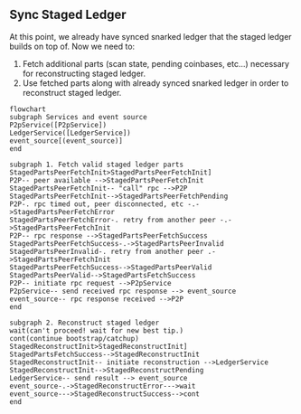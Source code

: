 ## Sync Staged Ledger

At this point, we already have synced snarked ledger that the staged
ledger builds on top of. Now we need to:
1. Fetch additional parts (scan state, pending coinbases, etc...)
   necessary for reconstructing staged ledger.
2. Use fetched parts along with already synced snarked ledger in order to
   reconstruct staged ledger.

```mermaid
flowchart
subgraph Services and event source
P2pService([P2pService])
LedgerService([LedgerService])
event_source[(event_source)]
end

subgraph 1. Fetch valid staged ledger parts
StagedPartsPeerFetchInit>StagedPartsPeerFetchInit]
P2P-- peer available -->StagedPartsPeerFetchInit
StagedPartsPeerFetchInit-- "call" rpc -->P2P
StagedPartsPeerFetchInit-->StagedPartsPeerFetchPending
P2P-. rpc timed out, peer disconnected, etc -.->StagedPartsPeerFetchError
StagedPartsPeerFetchError-. retry from another peer -.->StagedPartsPeerFetchInit
P2P-- rpc response -->StagedPartsPeerFetchSuccess
StagedPartsPeerFetchSuccess-.->StagedPartsPeerInvalid
StagedPartsPeerInvalid-. retry from another peer .->StagedPartsPeerFetchInit
StagedPartsPeerFetchSuccess-->StagedPartsPeerValid
StagedPartsPeerValid-->StagedPartsFetchSuccess
P2P-- initiate rpc request -->P2pService
P2pService-- send received rpc response --> event_source
event_source-- rpc response received -->P2P
end

subgraph 2. Reconstruct staged ledger
wait(can't proceed! wait for new best tip.)
cont(continue bootstrap/catchup)
StagedReconstructInit>StagedReconstructInit]
StagedPartsFetchSuccess-->StagedReconstructInit
StagedReconstructInit-- initiate reconstruction -->LedgerService
StagedReconstructInit-->StagedReconstructPending
LedgerService-- send result --> event_source
event_source-.->StagedReconstructError--->wait
event_source--->StagedReconstructSuccess-->cont
end
